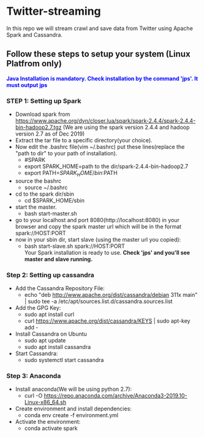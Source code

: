 # Twitter-streaming
In this repo we will stream crawl and save data from Twitter using Apache Spark and Cassandra.

## Follow these steps to setup your system (Linux Platfrom only)

<span style="color:blue">**Java Installation is mandatory. Check installation by the command 'jps'. It must output jps**</span>

### STEP 1: Setting up Spark
* Download spark from https://www.apache.org/dyn/closer.lua/spark/spark-2.4.4/spark-2.4.4-bin-hadoop2.7.tgz (We are using the spark version 2.4.4 and hadoop version 2.7 as of Dec 2019)<br>
* Extract the tar file to a specific directory(your choice).<br>
* Now edit the .bashrc file(vim ~/.bashrc) put these lines(replace the "path to dir" to your path of installation).<br>
    * #SPARK<br>
    * export SPARK_HOME=path to the dir/spark-2.4.4-bin-hadoop2.7<br>
    * export PATH=$SPARK_HOME/bin:$PATH<br>
* source the bashrc<br>
    * source ~/.bashrc<br>
* cd to the spark dir/sbin<br>
    * cd $SPARK_HOME/sbin<br>
* start the master. <br>
    * bash start-master.sh<br>
* go to your localhost and port 8080(http://localhost:8080) in your browser and copy the spark master url which will be in the format spark://HOST:PORT<br>
* now in your sbin dir, start slave (using the master url you copied):<br>
    * bash start-slave.sh spark://HOST:PORT<br>
Your Spark installation is ready to use. **Check 'jps' and you'll see master and slave running.**<br>

### Step 2: Setting up cassandra

* Add the Cassandra Repository File:
    * echo "deb http://www.apache.org/dist/cassandra/debian 311x main" | sudo tee -a /etc/apt/sources.list.d/cassandra.sources.list
* Add the GPG Key:
    * sudo apt install curl
    * curl https://www.apache.org/dist/cassandra/KEYS | sudo apt-key add -
* Install Cassandra on Ubuntu
    * sudo apt update
    * sudo apt install cassandra
* Start Cassandra:
    * sudo systemctl start cassandra
### Step 3: Anaconda

* Install anaconda(We will be using python 2.7):
   * curl -O https://repo.anaconda.com/archive/Anaconda3-2019.10-Linux-x86_64.sh
* Create environment and install dependencies:
   * conda env create -f environment.yml
* Activate the environment:
   * conda activate spark

